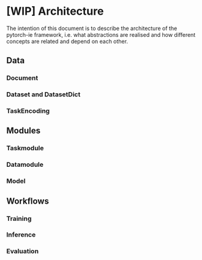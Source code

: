 # [WIP] Architecture

The intention of this document is to describe the architecture of the pytorch-ie framework, i.e. what abstractions
are realised and how different concepts are related and depend on each other.

## Data

### Document

### Dataset and DatasetDict

### TaskEncoding

## Modules

### Taskmodule

### Datamodule

### Model

## Workflows

### Training

### Inference

### Evaluation
